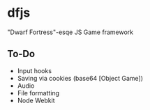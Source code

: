 dfjs
====

"Dwarf Fortress"-esqe JS Game framework

To-Do
-----

- Input hooks
- Saving via cookies (base64 [Object Game])
- Audio
- File formatting
- Node Webkit
